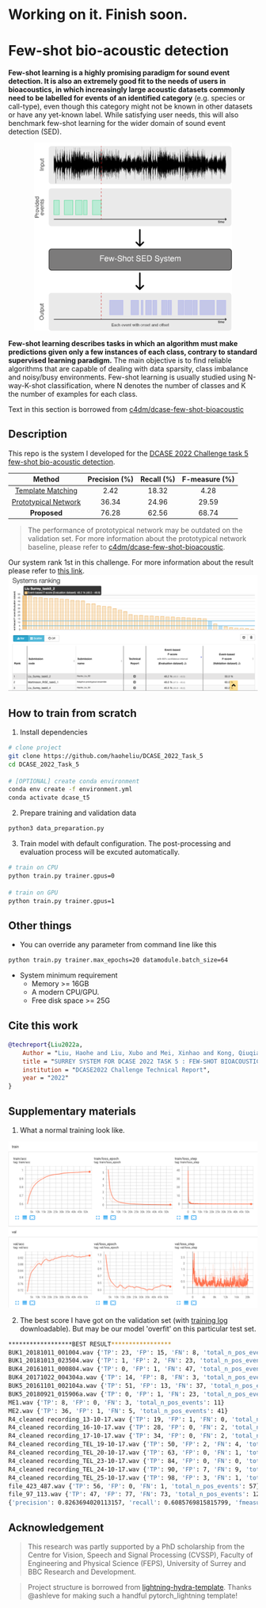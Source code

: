 
# Working on it. Finish soon.

# Few-shot bio-acoustic detection

**Few-shot learning is a highly promising paradigm for sound event detection. It is also an extremely good fit to the needs of users in bioacoustics, in which increasingly large acoustic datasets commonly need to be labelled for events of an identified category** (e.g. species or call-type), even though this category might not be known in other datasets or have any yet-known label. While satisfying user needs, this will also benchmark few-shot learning for the wider domain of sound event detection (SED).

<p align="center"><img src="pics/VM.png" alt="figure" width="400"/></p>

**Few-shot learning describes tasks in which an algorithm must make predictions given only a few instances of each class, contrary to standard supervised learning paradigm.** The main objective is to find reliable algorithms that are capable of dealing with data sparsity, class imbalance and noisy/busy environments. Few-shot learning is usually studied using N-way-K-shot classification, where N denotes the number of classes and K the number of examples for each class.

Text in this section is borrowed from [c4dm/dcase-few-shot-bioacoustic](https://github.com/c4dm/dcase-few-shot-bioacoustic)

## Description
This repo is the system I developed for the [DCASE 2022 Challenge task 5 few-shot bio-acoustic detection](https://dcase.community/challenge2021/task-few-shot-bioacoustic-event-detection-results).

|        Method        | Precision (%)  | Recall (%)  | F-measure (%) |
|:--------------------:|:--------------:|:-----------:|:-------------:|
|   [Template Matching](https://github.com/c4dm/dcase-few-shot-bioacoustic/tree/main/baselines/cross_correlation)  |      2.42      |    18.32    |      4.28     |
| [Prototypical Network](https://github.com/c4dm/dcase-few-shot-bioacoustic/tree/main/baselines/deep_learning) |      36.34     |    24.96    |     29.59     |
|       **Proposed**       |      76.28     |    62.56    |     68.74     |

> The performance of prototypical network may be outdated on the validation set. For more information about the prototypical network baseline, please refer to [c4dm/dcase-few-shot-bioacoustic](https://github.com/c4dm/dcase-few-shot-bioacoustic).

Our system rank 1st in this challenge. For more information about the result please refer to [this link](https://dcase.community/challenge2022/task-few-shot-bioacoustic-event-detection-results).
![final](pics/13071656977425_.pic.jpg)

## How to train from scratch

1. Install dependencies

```bash
# clone project
git clone https://github.com/haoheliu/DCASE_2022_Task_5
cd DCASE_2022_Task_5

# [OPTIONAL] create conda environment
conda env create -f environment.yml 
conda activate dcase_t5
```

2. Prepare training and validation data

```bash
python3 data_preparation.py
```

3. Train model with default configuration. The post-processing and evaluation process will be excuted automatically. 

```bash
# train on CPU
python train.py trainer.gpus=0

# train on GPU
python train.py trainer.gpus=1
```

<!-- ## How to evaluate the pretrained model

```bash
python3 train.py trainer=eval.yaml callbacks=no_early_stop.yaml
``` -->

## Other things

- You can override any parameter from command line like this

```bash
python train.py trainer.max_epochs=20 datamodule.batch_size=64
```

- System minimum requirement
    - Memory >= 16GB
    - A modern CPU/GPU.
    - Free disk space >= 25G

## Cite this work

```bibtex
@techreport{Liu2022a,
    Author = "Liu, Haohe and Liu, Xubo and Mei, Xinhao and Kong, Qiuqiang and Wang, Wenwu and Plumbley, Mark D",
    title = "SURREY SYSTEM FOR DCASE 2022 TASK 5 : FEW-SHOT BIOACOUSTIC EVENT DETECTION WITH SEGMENT-LEVEL METRIC LEARNING",
    institution = "DCASE2022 Challenge Technical Report",
    year = "2022"
}
```

## Supplementary materials


1. What a normal training look like.

![pic](pics/12821655404104_.pic.jpg)

2. The best score I have got on the validation set (with [training log](data/log.txt) downloadable). But may be our model 'overfit' on this particular test set.
```bash
******************BEST RESULT*****************
BUK1_20181011_001004.wav {'TP': 23, 'FP': 15, 'FN': 8, 'total_n_pos_events': 31}
BUK1_20181013_023504.wav {'TP': 1, 'FP': 2, 'FN': 23, 'total_n_pos_events': 24}
BUK4_20161011_000804.wav {'TP': 0, 'FP': 1, 'FN': 47, 'total_n_pos_events': 47}
BUK4_20171022_004304a.wav {'TP': 14, 'FP': 8, 'FN': 3, 'total_n_pos_events': 17}
BUK5_20161101_002104a.wav {'TP': 51, 'FP': 13, 'FN': 37, 'total_n_pos_events': 88}
BUK5_20180921_015906a.wav {'TP': 0, 'FP': 1, 'FN': 23, 'total_n_pos_events': 23}
ME1.wav {'TP': 8, 'FP': 0, 'FN': 3, 'total_n_pos_events': 11}
ME2.wav {'TP': 36, 'FP': 1, 'FN': 5, 'total_n_pos_events': 41}
R4_cleaned recording_13-10-17.wav {'TP': 19, 'FP': 1, 'FN': 0, 'total_n_pos_events': 19}
R4_cleaned recording_16-10-17.wav {'TP': 28, 'FP': 0, 'FN': 2, 'total_n_pos_events': 30}
R4_cleaned recording_17-10-17.wav {'TP': 34, 'FP': 0, 'FN': 2, 'total_n_pos_events': 36}
R4_cleaned recording_TEL_19-10-17.wav {'TP': 50, 'FP': 2, 'FN': 4, 'total_n_pos_events': 54}
R4_cleaned recording_TEL_20-10-17.wav {'TP': 63, 'FP': 0, 'FN': 1, 'total_n_pos_events': 64}
R4_cleaned recording_TEL_23-10-17.wav {'TP': 84, 'FP': 0, 'FN': 0, 'total_n_pos_events': 84}
R4_cleaned recording_TEL_24-10-17.wav {'TP': 90, 'FP': 7, 'FN': 9, 'total_n_pos_events': 99}
R4_cleaned recording_TEL_25-10-17.wav {'TP': 98, 'FP': 3, 'FN': 1, 'total_n_pos_events': 99}
file_423_487.wav {'TP': 56, 'FP': 0, 'FN': 1, 'total_n_pos_events': 57}
file_97_113.wav {'TP': 47, 'FP': 77, 'FN': 73, 'total_n_pos_events': 120}
{'precision': 0.8263694020113157, 'recall': 0.6085769815815799, 'fmeasure': 70.095, 'precision-avg': 0.8437098989803934, 'recall-avg': 0.6975423280690586, 'fmeasure-avg': 75.484}
```

## Acknowledgement

> This research was partly supported by a PhD scholarship from the Centre for Vision, Speech and Signal Processing (CVSSP), Faculty of Engineering and Physical Science (FEPS), University of Surrey and BBC Research and Development.

> Project structure is borrowed from [lightning-hydra-template](https://github.com/ashleve/lightning-hydra-template). Thanks @ashleve for making such a handful pytorch_lightning template!

